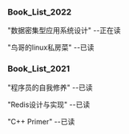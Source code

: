 ### Book_List_2022

"数据密集型应用系统设计" --正在读

"鸟哥的linux私房菜" --已读


### Book_List_2021

"程序员的自我修养" --已读

"Redis设计与实现" --已读

"C++ Primer" --已读
